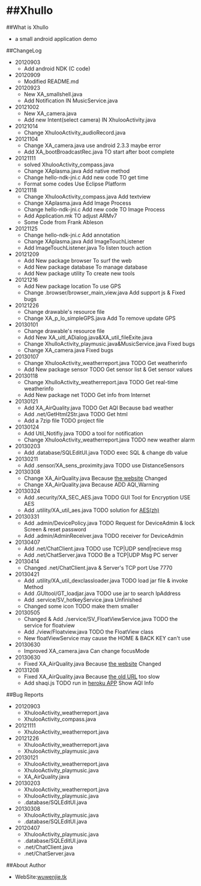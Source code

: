 
##Xhullo
======

##What is Xhullo

* a small android application demo


##ChangeLog
* 20120903
    * Add android NDK (C code)
* 20120909
    * Modified README.md
* 20120923
    * New XA_smallshell.java
    * Add Notification IN MusicService.java
* 20121002
    * New XA_camera.java
    * Add new Intent(select camera) IN XhulooActivity.java
* 20121014
    * Change XhulooActivity_audioRecord.java
* 20121104
    * Change XA_camera.java use android 2.3.3 maybe error
    * Add XA_bootBroadcastRec.java TO start after boot complete
* 20121111
    * solved XhulooActivity_compass.java
    * Change XAplasma.java Add native method
    * Change hello-ndk-jni.c Add new code TO get time
    * Format some codes Use Eclipse Platform
* 20121118
    * Change XhulooActivity_compass.java Add textview
    * Change XAplasma.java Add Image Process
    * Change hello-ndk-jni.c Add new code TO Image Process
    * Add Application.mk TO adjust ARMv7
    * Some Code from Frank Ableson
* 20121125
    * Change hello-ndk-jni.c Add annotation 
    * Change XAplasma.java Add ImageTouchListener
    * Add ImageTouchListener.java To listen touch action
* 20121209
    * Add New package browser To surf the web
    * Add New package database To manage database
    * Add New package utility To create new tools
* 20121216
    * Add New package location To use GPS
    * Change .browser/browser_main_view.java Add support js & Fixed bugs
* 20121226
    * Change drawable's resource file
    * Change XA_p_lo_simpleGPS.java Add To remove update GPS
* 20130101
    * Change drawable's resource file
    * Add New XA_uitl_ADialog.java&XA_util_fileExite.java
    * Change XhulloActivity_playmusic.java&MusicService.java Fixed bugs
    * Change XA_camera.java Fixed bugs
* 20130107
    * Change XhulooActivity_weatherreport.java TODO Get weatherinfo
    * Add New package sensor TODO Get sensor list & Get sensor values
* 20130118
    * Change XhulloActivity_weatherreport.java TODO Get real-time weatherinfo
    * Add New package net TODO Get info from Internet
* 20130121
    * Add XA_AirQuality.java TODO Get AQI Because bad weather
    * Add .net/GetHtml2Str.java TODO Get html
    * Add a 7zip file TODO project file
* 20130124
    * Add Util_Notifiy.java TODO a tool for notification
    * Change XhulooActivity_weatherreport.java TODO new weather alarm
* 20130203
    * Add .database/SQLEditUI.java TODO exec SQL & change db value
* 20130211
    * Add .sensor/XA_sens_proximity.java TODO use DistanceSensors
* 20130308
    * Change XA_AirQuality.java Because [the website](http://www.semc.gov.cn/home/index.aspx) Changed
    * Change XA_AirQuality.java Because ADD AQI_Warning 
* 20130324
    * Add .security/XA_SEC_AES.java TODO GUI Tool for Encryption USE AES
    * Add .utility/XA_util_aes.java TODO solution for [AES(zh)](http://zh.wikipedia.org/wiki/%E9%AB%98%E7%BA%A7%E5%8A%A0%E5%AF%86%E6%A0%87%E5%87%86)
* 20130331
    * Add .admin/DevicePolicy.java TODO Request for DeviceAdmin & lock Screen & reset password
    * Add .admin/AdminReceiver.java TODO receiver for DeviceAdmin
* 20130407
    * Add .net/ChatClient.java TODO use TCP|UDP send|recieve msg
    * Add .net/ChatServer.java TODO Be a TCP|UDP Msg PC server 
* 20130414
    * Changed .net/ChatClient.java & Server's TCP port Use 7770
* 20130421
    * Add .utility/XA_util_dexclassloader.java TODO load jar file & invoke Method
    * Add .GUItool/GT_loadjar.java TODO use jar to search IpAddress
    * Add .service/SV_hotkeyService.java Unfinished
    * Changed some icon TODO make them smaller
* 20130505
    * Changed & Add ./service/SV_FloatViewService.java TODO the service for floatview
    * Add ./view/Floatview.java TODO the FloatView class 
    * New floatViewService may cause the HOME & BACK KEY can't use
* 20130630
    * Improved XA_camera.java Can change focusMode
* 20130630
    * Fixed XA_AirQuality.java Because [the website](http://www.semc.gov.cn/home/index.aspx) Changed
* 20131208
    * Fixed XA_AirQuality.java Because [the old URL](http://wuwenjie.tk/o/shapi.php) too slow
    * Add shaqi.js TODO run in [heroku APP](http://shaqi.herokuapp.com/shaqi) Show AQI Info

##Bug Reports
* 20120903
    * XhulooActivity_weatherreport.java
    * XhulooActivity_compass.java
* 20121111
    * XhulooActivity_weatherreport.java
* 20121226
    * XhulooActivity_weatherreport.java
    * XhulooActivity_playmusic.java
* 20130121
    * XhulooActivity_weatherreport.java
    * XhulooActivity_playmusic.java
    * XA_AirQuality.java
* 20130203
    * XhulooActivity_weatherreport.java
    * XhulooActivity_playmusic.java
    * .database/SQLEditUI.java
* 20130308
    * XhulooActivity_playmusic.java
    * .database/SQLEditUI.java
* 20120407
    * XhulooActivity_playmusic.java
    * .database/SQLEditUI.java
    * .net/ChatClient.java
    * .net/ChatServer.java


##About Author 
* WebSite:[wuwenjie.tk](http://www.wuwenjie.tk)